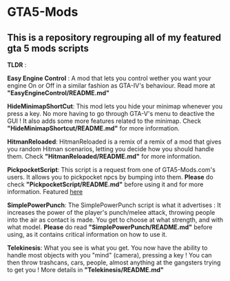 <h1> GTA5-Mods </h1>

<h2>This is a repository regrouping all of my featured gta 5 mods scripts</h2>

<b>TLDR</b> :

<b>Easy Engine Control</b> : 
	A mod that lets you control wether you want your engine On or Off in a similar fashion as GTA-IV's behaviour.
	Read more at <b>"EasyEngineControl/README.md"</b>

<b>HideMinimapShortCut</b>:
	This mod lets you hide your minimap whenever you press a key. No more having to go through GTA-V's menu to deactive the GUI !
	It also adds some more features related to the minimap. Check <b>"HideMinimapShortcut/README.md"</b> for more information.

<b>HitmanReloaded</b>:
	HitmanReloaded is a remix of a remix of a mod that gives you random Hitman scenarios, 
	letting you decide how you should handle them. Check <b>"HitmanReloaded/README.md"</b> for more information.

<b>PickpocketScript</b>: 
	This script is a request from one of GTA5-Mods.com's users. It allows you to pickpocket npcs by bumping into them.
	<b>Please</b> do check <b>"PickpocketScript/README.md"</b> before using it and for more information.
	Featured <a href='https://www.pcgamer.com/snatch-ifruit-smartphones-on-the-fly-with-this-gta-5-pickpocket-mod/'> here </a>

<b>SimplePowerPunch</b>: 
	The SimplePowerPunch script is what it advertises : It increases the power of the player's punch/melee attack,
	throwing people into the air as contact is made. You get to choose at what strength, and with what model.
	<b>Please</b> do read <b>"SimplePowerPunch/README.md"</b> before using, as it contains critical information on how to use it.

<b>Telekinesis</b>: 
	What you see is what you get. You now have the ability to handle most objects with you "mind" (camera), pressing a key !
	You can then throw trashcans, cars, people, almost anything at the gangsters trying to get you !
	More details in <b>"Telekinesis/README.md"</b>
